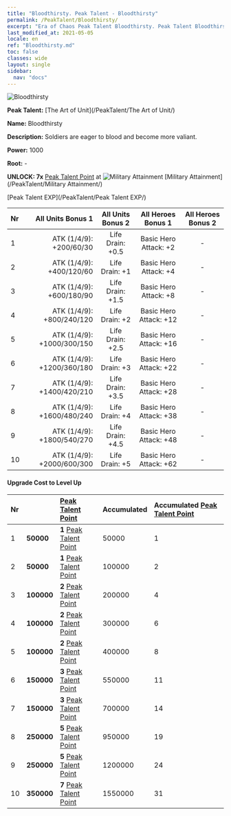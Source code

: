 ```yaml
---
title: "Bloodthirsty. Peak Talent - Bloodthirsty"
permalink: /PeakTalent/Bloodthirsty/
excerpt: "Era of Chaos Peak Talent Bloodthirsty. Peak Talent Bloodthirsty. Bloodthirsty"
last_modified_at: 2021-05-05
locale: en
ref: "Bloodthirsty.md"
toc: false
classes: wide
layout: single
sidebar:
  nav: "docs"
---
```


  ![Bloodthirsty](/images/pt/talent_2005.png)

  **Peak Talent:** [The Art of Unit](/PeakTalent/The Art of Unit/)

  **Name:** Bloodthirsty

  **Description:** Soldiers are eager to blood and become more valiant.

  **Power:** 1000

  **Root:** -

  **UNLOCK: 7x** [Peak Talent Point](/Items/con_934/) at ![Military Attainment](/images/pt/talent_2006.png) [Military Attainment](/PeakTalent/Military Attainment/)

  [Peak Talent EXP](/PeakTalent/Peak Talent EXP/)

  | Nr | All Units Bonus 1 | All Units Bonus 2 | All Heroes Bonus 1 | All Heroes Bonus 2 |
  |:---|--------------:|:-------------:|:-------------:|:-------------:|
  | 1 | ATK (1/4/9): +200/60/30 | Life Drain: +0.5 | Basic Hero Attack: +2 | - |
  | 2 | ATK (1/4/9): +400/120/60 | Life Drain: +1 | Basic Hero Attack: +4 | - |
  | 3 | ATK (1/4/9): +600/180/90 | Life Drain: +1.5 | Basic Hero Attack: +8 | - |
  | 4 | ATK (1/4/9): +800/240/120 | Life Drain: +2 | Basic Hero Attack: +12 | - |
  | 5 | ATK (1/4/9): +1000/300/150 | Life Drain: +2.5 | Basic Hero Attack: +16 | - |
  | 6 | ATK (1/4/9): +1200/360/180 | Life Drain: +3 | Basic Hero Attack: +22 | - |
  | 7 | ATK (1/4/9): +1400/420/210 | Life Drain: +3.5 | Basic Hero Attack: +28 | - |
  | 8 | ATK (1/4/9): +1600/480/240 | Life Drain: +4 | Basic Hero Attack: +38 | - |
  | 9 | ATK (1/4/9): +1800/540/270 | Life Drain: +4.5 | Basic Hero Attack: +48 | - |
  | 10 | ATK (1/4/9): +2000/600/300 | Life Drain: +5 | Basic Hero Attack: +62 | - |


#### Upgrade Cost to Level Up

  | Nr | <i class="fas fa-coins"/> | [Peak Talent Point](/Items/con_934/) | Accumulated <i class="fas fa-coins"/> | Accumulated [Peak Talent Point](/Items/con_934/) |
  |:---|:--------------|:-------------|:-------------|:-------------|
  | 1 | **50000** | **1** [Peak Talent Point](/Items/con_934/) | 50000 | 1 |
  | 2 | **50000** | **1** [Peak Talent Point](/Items/con_934/) | 100000 | 2 |
  | 3 | **100000** | **2** [Peak Talent Point](/Items/con_934/) | 200000 | 4 |
  | 4 | **100000** | **2** [Peak Talent Point](/Items/con_934/) | 300000 | 6 |
  | 5 | **100000** | **2** [Peak Talent Point](/Items/con_934/) | 400000 | 8 |
  | 6 | **150000** | **3** [Peak Talent Point](/Items/con_934/) | 550000 | 11 |
  | 7 | **150000** | **3** [Peak Talent Point](/Items/con_934/) | 700000 | 14 |
  | 8 | **250000** | **5** [Peak Talent Point](/Items/con_934/) | 950000 | 19 |
  | 9 | **250000** | **5** [Peak Talent Point](/Items/con_934/) | 1200000 | 24 |
  | 10 | **350000** | **7** [Peak Talent Point](/Items/con_934/) | 1550000 | 31 |
